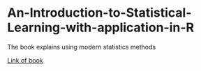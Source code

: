 # An-Introduction-to-Statistical-Learning-with-application-in-R

The book explains using modern statistics methods 

[Link of book](https://www.statlearning.com/)
